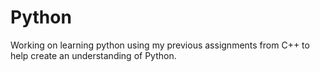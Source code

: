 # Python
Working on learning python using my previous assignments from C++ to help create an understanding of Python.
